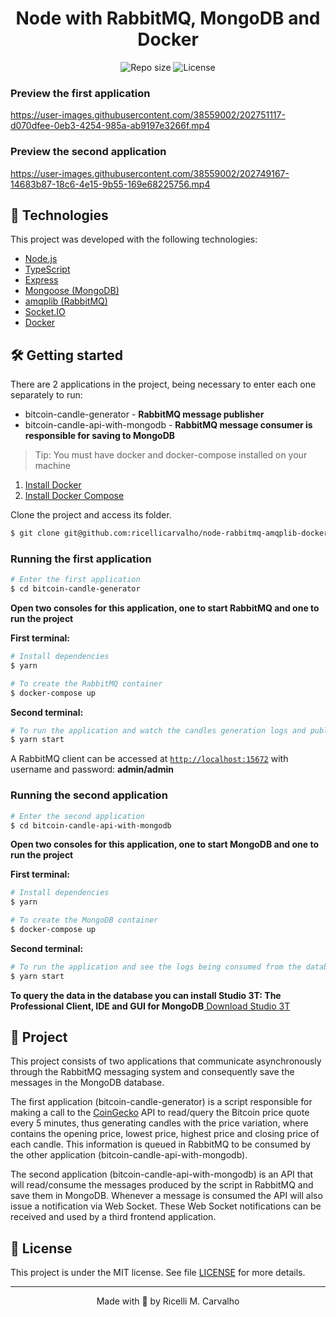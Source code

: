<h1 align="center">
    Node with RabbitMQ, MongoDB and Docker
</h1>

<p align="center">
  <img alt="Repo size" src="https://img.shields.io/github/repo-size/ricellicarvalho/node-rabbitmq-amqplib-docker">  
  <img alt="License" src="https://img.shields.io/badge/license-MIT-brightgreen">  
</p>

### **Preview the first application**

https://user-images.githubusercontent.com/38559002/202751117-d070dfee-0eb3-4254-985a-ab9197e3266f.mp4

### **Preview the second application**

https://user-images.githubusercontent.com/38559002/202749167-14683b87-18c6-4e15-9b55-169e68225756.mp4

## 🧪 Technologies

This project was developed with the following technologies:

- [Node.js](https://nodejs.org/en/)
- [TypeScript](https://www.typescriptlang.org/)
- [Express](https://expressjs.com/pt-br/)
- [Mongoose (MongoDB)](https://mongoosejs.com/)
- [amqplib (RabbitMQ)](https://amqp-node.github.io/amqplib/)
- [Socket.IO](https://socket.io/)
- [Docker](https://www.docker.com/)

## 🛠 Getting started

There are 2 applications in the project, being necessary to enter each one separately to run:
  * bitcoin-candle-generator - **RabbitMQ message publisher**
  * bitcoin-candle-api-with-mongodb - **RabbitMQ message consumer is responsible for saving to MongoDB**

>Tip: You must have docker and docker-compose installed on your machine
1. [Install Docker](https://docs.docker.com/engine/install/)
2. [Install Docker Compose](https://docs.docker.com/compose/install/)

Clone the project and access its folder.

```bash
$ git clone git@github.com:ricellicarvalho/node-rabbitmq-amqplib-docker.git
```
### **Running the first application**

```bash
# Enter the first application
$ cd bitcoin-candle-generator
```
**Open two consoles for this application, one to start RabbitMQ and one to run the project**

**First terminal:**
```bash
# Install dependencies
$ yarn

# To create the RabbitMQ container
$ docker-compose up
```

**Second terminal:**
```bash
# To run the application and watch the candles generation logs and publication in RabbitMQ
$ yarn start
```

A RabbitMQ client can be accessed at [`http://localhost:15672`](http://localhost:15672) with username and password: **admin/admin**

### **Running the second application**
```bash
# Enter the second application
$ cd bitcoin-candle-api-with-mongodb
```
**Open two consoles for this application, one to start MongoDB and one to run the project**

**First terminal:**
```bash
# Install dependencies
$ yarn

# To create the MongoDB container
$ docker-compose up
```

**Second terminal:**
```bash
# To run the application and see the logs being consumed from the database
$ yarn start
```

**To query the data in the database you can install Studio 3T: The Professional Client, IDE and GUI for MongoDB**[ Download Studio 3T](https://studio3t.com/)

## 🚀 Project

This project consists of two applications that communicate asynchronously through the RabbitMQ messaging system and consequently save the messages in the MongoDB database.

The first application (bitcoin-candle-generator) is a script responsible for making a call to the [CoinGecko](https://api.coingecko.com/api/v3/simple/price?ids=bitcoin&vs_currencies=usd) API to read/query the Bitcoin price quote every 5 minutes, thus generating candles with the price variation, where contains the opening price, lowest price, highest price and closing price of each candle. This information is queued in RabbitMQ to be consumed by the other application (bitcoin-candle-api-with-mongodb).

The second application (bitcoin-candle-api-with-mongodb) is an API that will read/consume the messages produced by the script in RabbitMQ and save them in MongoDB. Whenever a message is consumed the API will also issue a notification via Web Socket. These Web Socket notifications can be received and used by a third frontend application.

## 📝  License

This project is under the MIT license. See file [LICENSE](LICENSE.md) for more details.

---

<p align="center">Made with 💜 by Ricelli M. Carvalho</p>
